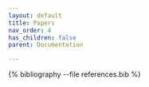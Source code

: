 ```yaml
---
layout: default
title: Papers
nav_order: 4
has_children: false
parent: Documentation

---
```


<!-- Conference papers: -->

{% bibliography --file references.bib  %}

